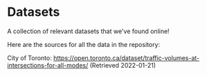 # Datasets
A collection of relevant datasets that we've found online!

Here are the sources for all the data in the repository:

City of Toronto: 
https://open.toronto.ca/dataset/traffic-volumes-at-intersections-for-all-modes/ (Retrieved 2022-01-21)
